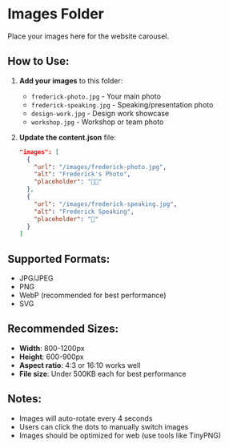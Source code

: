 # Images Folder

Place your images here for the website carousel.

## How to Use:

1. **Add your images** to this folder:
   - `frederick-photo.jpg` - Your main photo
   - `frederick-speaking.jpg` - Speaking/presentation photo  
   - `design-work.jpg` - Design work showcase
   - `workshop.jpg` - Workshop or team photo

2. **Update the content.json** file:
   ```json
   "images": [
     {
       "url": "/images/frederick-photo.jpg",
       "alt": "Frederick's Photo",
       "placeholder": "👨‍💻"
     },
     {
       "url": "/images/frederick-speaking.jpg", 
       "alt": "Frederick Speaking",
       "placeholder": "🎤"
     }
   ]
   ```

## Supported Formats:
- JPG/JPEG
- PNG  
- WebP (recommended for best performance)
- SVG

## Recommended Sizes:
- **Width**: 800-1200px
- **Height**: 600-900px
- **Aspect ratio**: 4:3 or 16:10 works well
- **File size**: Under 500KB each for best performance

## Notes:
- Images will auto-rotate every 4 seconds
- Users can click the dots to manually switch images
- Images should be optimized for web (use tools like TinyPNG) 
